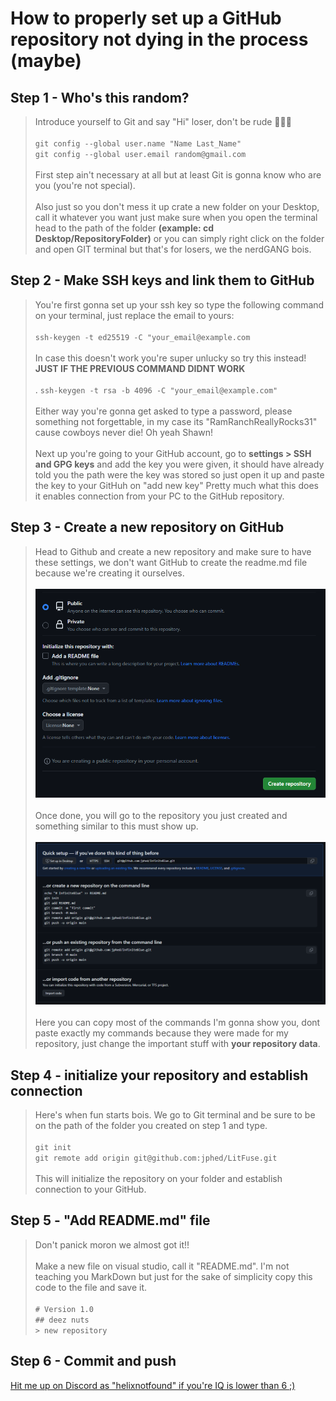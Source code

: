 # How to properly set up a GitHub repository **not dying in the process** (maybe)

## Step 1 - Who's this random?
> Introduce yourself to Git and say "Hi" loser, don't be rude 🔔🔔🔔<br><br>
> `git config --global user.name "Name Last_Name"`<br>
> `git config --global user.email random@gmail.com`<br><br>
> First step ain't necessary at all but at least Git is gonna know who are you (you're not special).<br><br>
> Also just so you don't mess it up crate a new folder on your Desktop, call it whatever you want just make sure when you open the terminal head to the path of the folder **(example: cd Desktop/RepositoryFolder)** or you can simply right click on the folder and open GIT terminal but that's for losers, we the nerdGANG bois.


## Step 2 - Make SSH keys and link them to GitHub
> You're first gonna set up your ssh key so type the following command on your terminal, just replace the email to yours:<br><br>
> `ssh-keygen -t ed25519 -C "your_email@example.com`<br><br>
> In case this doesn't work you're super unlucky so try this instead! **JUST IF THE PREVIOUS COMMAND DIDNT WORK**<br><br>.
> `ssh-keygen -t rsa -b 4096 -C "your_email@example.com"`<br><br>
> Either way you're gonna get asked to type a password, please something not forgettable, in my case its "RamRanchReallyRocks31" cause cowboys never die! Oh yeah Shawn!<br><br>
> Next up you're going to your GitHub account, go to **settings > SSH and GPG keys** and add the key you were given, it should have already told you the path were the key was stored so just open it up and paste the key to your GitHuh on "add new key" Pretty much what this does it enables connection from your PC to the GitHub repository.

## Step 3 - Create a new repository on GitHub
> Head to Github and create a new repository and make sure to have these settings, we don't want GitHub to create the readme.md file because we're creating it ourselves.<br><br>
> ![alt text](repSettings.PNG) <br><br>
> Once done, you will go to the repository you just created and something similar to this must show up. <br><br>
> ![alt text](repCommands.PNG)<br><br>
> Here you can copy most of the commands I'm gonna show you, dont paste exactly my commands because they were made for my repository, just change the important stuff with **your repository data**.


## Step 4 - initialize your repository and establish connection
> Here's when fun starts bois. We go to Git terminal and be sure to be on the path of the folder you created on step 1 and type. <br><br>
> `git init`<br>
> `git remote add origin git@github.com:jphed/LitFuse.git`<br><br>
> This will initialize the repository on your folder and establish connection to your GitHub.


## Step 5 - "Add README.md" file
> Don't panick moron we almost got it!!<br><br>
> Make a new file on visual studio, call it "README.md". I'm not teaching you MarkDown but just for the sake of simplicity copy this code to the file and save it.<br><br>
> `# Version 1.0`<br>
> `## deez nuts`<br>
> `> new repository`

## Step 6 - Commit and push













[Hit me up on Discord as "helixnotfound" if you're IQ is lower than 6 ;)](https://www.youtube.com/watch?v=dQw4w9WgXcQ)